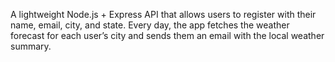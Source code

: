 A lightweight Node.js + Express API that allows users to register with their name, email, city, and state. 
Every day, the app fetches the weather forecast for each user’s city and sends them an email with the local weather summary.
